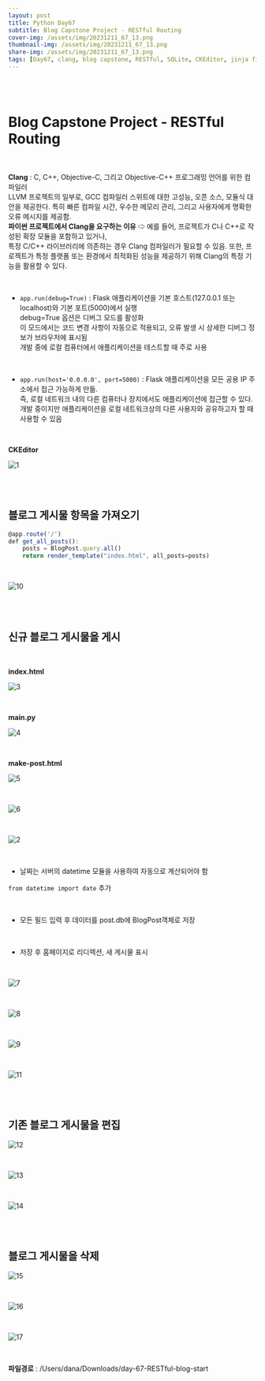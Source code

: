 ```yaml
---
layout: post
title: Python Day67
subtitle: Blog Capstone Project - RESTful Routing
cover-img: /assets/img/20231211_67_13.png
thumbnail-img: /assets/img/20231211_67_13.png
share-img: /assets/img/20231211_67_13.png
tags: [Day67, clang, blog capstone, RESTful, SQLite, CKEditor, jinja filter, safe, striptag, flask, is_edit]
---
```

       
<br><br>
  
# Blog Capstone Project - RESTful Routing  

<br>

**Clang** : C, C++, Objective-C, 그리고 Objective-C++ 프로그래밍 언어를 위한 컴파일러  
LLVM 프로젝트의 일부로, GCC 컴파일러 스위트에 대한 고성능, 오픈 소스, 모듈식 대안을 제공한다. 특히 빠른 컴파일 시간, 우수한 메모리 관리, 그리고 사용자에게 명확한 오류 메시지를 제공함.  
**파이썬 프로젝트에서 Clang을 요구하는 이유** ⇨ 예를 들어, 프로젝트가 C나 C++로 작성된 확장 모듈을 포함하고 있거나,   
특정 C/C++ 라이브러리에 의존하는 경우 Clang 컴파일러가 필요할 수 있음. 또한, 프로젝트가 특정 플랫폼 또는 환경에서 최적화된 성능을 제공하기 위해 Clang의 특정 기능을 활용할 수 있다.  

<br>

- `app.run(debug=True)` : 	Flask 애플리케이션을 기본 호스트(127.0.0.1 또는 localhost)와 기본 포트(5000)에서 실행  
debug=True 옵션은 디버그 모드를 활성화  
이 모드에서는 코드 변경 사항이 자동으로 적용되고, 오류 발생 시 상세한 디버그 정보가 브라우저에 표시됨  
개발 중에 로컬 컴퓨터에서 애플리케이션을 테스트할 때 주로 사용  

<br>

- `app.run(host='0.0.0.0', port=5000)` : Flask 애플리케이션을 모든 공용 IP 주소에서 접근 가능하게 만듦.  
즉, 로컬 네트워크 내의 다른 컴퓨터나 장치에서도 애플리케이션에 접근할 수 있다. 개발 중이지만 애플리케이션을 로컬 네트워크상의 다른 사용자와 공유하고자 할 때 사용할 수 있음  

<br>

**CKEditor**  
  
![1](/assets/img/20231208_67_1.png)  

<br><br>
  
## 블로그 게시물 항목을 가져오기  
  
```javascript
@app.route('/')
def get_all_posts():
    posts = BlogPost.query.all()
    return render_template("index.html", all_posts=posts)
```

<br>

![10](/assets/img/20231211_67_10.png)

<br><br>

## 신규 블로그 게시물을 게시  

<br>
  
**index.html**  
  
![3](/assets/img/20231208_67_3.png)  

<br>
  
**main.py**  
  
![4](/assets/img/20231208_67_4.png)  

<br>
  
**make-post.html**  
  
![5](/assets/img/20231208_67_5.png)  

<br>

![6](/assets/img/20231208_67_6.png)  

<br>

![2](/assets/img/20231208_67_2.png)  

<br>

- 날짜는 서버의 datetime 모듈을 사용하여 자동으로 계산되어야 함  
  
`from datetime import date` 추가  

<br>
  
- 모든 필드 입력 후 데이터를 post.db에 BlogPost객체로 저장

<br>

- 저장 후 홈페이지로 리디렉션, 새 게시물 표시

<br>

![7](/assets/img/20231211_67_7.png)  

<br>

![8](/assets/img/20231211_67_8.png)  

<br>

![9](/assets/img/20231211_67_9.png)  

<br>

![11](/assets/img/20231211_67_11.png)  

<br><br>

## 기존 블로그 게시물을 편집  
  
![12](/assets/img/20231211_67_12.png)

<br>

![13](/assets/img/20231211_67_13.png)

<br>

![14](/assets/img/20231211_67_14.png)

<br><br>

## 블로그 게시물을 삭제  
  
![15](/assets/img/20231211_67_15.png)

<br>

![16](/assets/img/20231211_67_16.png)

<br>

![17](/assets/img/20231211_67_16.png)  

<br>
  
**파일경로** : /Users/dana/Downloads/day-67-RESTful-blog-start   

<br><br>





